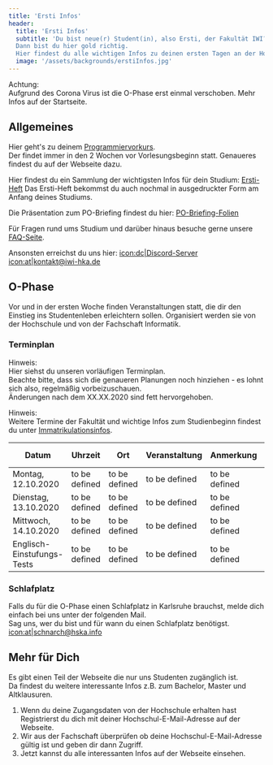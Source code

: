 ```yaml
---
title: 'Ersti Infos'
header:
  title: 'Ersti Infos'
  subtitle: 'Du bist neue(r) Student(in), also Ersti, der Fakultät IWI?
  Dann bist du hier gold richtig.
  Hier findest du alle wichtigen Infos zu deinen ersten Tagen an der Hochschule.'
  image: '/assets/backgrounds/erstiInfos.jpg'
---
```

Achtung:<br />
Aufgrund des Corona Virus ist die O-Phase erst einmal verschoben.
Mehr Infos auf der Startseite.

## Allgemeines
Hier geht's zu deinem [Programmiervorkurs]().<br />
Der findet immer in den 2 Wochen vor Vorlesungsbeginn statt. Genaueres findest du auf der Webseite dazu.

Hier findest du ein Sammlung der wichtigsten Infos für dein Studium: [Ersti-Heft]()
Das Ersti-Heft bekommst du auch nochmal in ausgedruckter Form am Anfang deines Studiums. 

Die Präsentation zum PO-Briefing findest du hier: [PO-Briefing-Folien]()

Für Fragen rund ums Studium und darüber hinaus besuche gerne unsere [FAQ-Seite](faq).

Ansonsten erreichst du uns hier:
[icon:dc|Discord-Server](https://discord.gg/Ud5KQnz)
[icon:at|kontakt@iwi-hka.de](kontakt@iwi-hka.de)

## O-Phase
Vor und in der ersten Woche finden Veranstaltungen statt, die dir den Einstieg ins Studentenleben erleichtern sollen.
Organisiert werden sie von der Hochschule und von der Fachschaft Informatik.

### Terminplan
Hinweis:<br />
Hier siehst du unseren vorläufigen Terminplan.<br />
Beachte bitte, dass sich die genaueren Planungen noch hinziehen - es lohnt sich also, regelmäßig vorbeizuschauen.<br />
Änderungen nach dem XX.XX.2020 sind fett hervorgehoben.

Hinweis:<br />
Weitere Termine der Fakultät und wichtige Infos zum Studienbeginn findest du unter [Immatrikulationsinfos](https://www.hs-karlsruhe.de/immatrikulationsinfos.html).

| Datum | Uhrzeit | Ort | Veranstaltung | Anmerkung | Empfohlen für |
| ----------- | ----------- | ----------- | ----------- | ----------- | ----------- |
| Montag, 12.10.2020 | to be defined | to be defined | to be defined | to be defined | to be defined | 
| Dienstag, 13.10.2020 | to be defined | to be defined | to be defined | to be defined | to be defined |
| Mittwoch, 14.10.2020 | to be defined | to be defined | to be defined | to be defined | to be defined |
| Englisch-Einstufungs-Tests | to be defined | to be defined | to be defined | to be defined | to be defined | 

### Schlafplatz
Falls du für die O-Phase einen Schlafplatz in Karlsruhe brauchst, melde dich einfach bei uns unter der folgenden Mail.<br />
Sag uns, wer du bist und für wann du einen Schlafplatz benötigst.
[icon:at|schnarch@hska.info](schnarch@hska.info)

## Mehr für Dich
Es gibt einen Teil der Webseite die nur uns Studenten zugänglich ist.<br />
Da findest du weitere interessante Infos z.B. zum Bachelor, Master und Altklausuren.

1. Wenn du deine Zugangsdaten von der Hochschule erhalten hast Registrierst du dich mit deiner Hochschul-E-Mail-Adresse auf der Webseite.
2. Wir aus der Fachschaft überprüfen ob deine Hochschul-E-Mail-Adresse gültig ist und geben dir dann Zugriff.
3. Jetzt kannst du alle interessanten Infos auf der Webseite einsehen.

